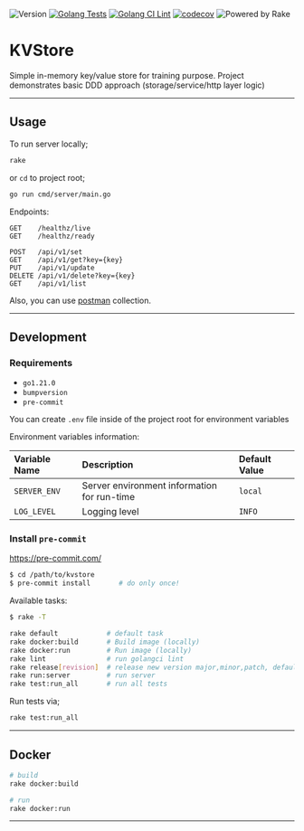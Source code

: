 ![Version](https://img.shields.io/badge/version-0.0.0-orange.svg)
[![Golang Tests](https://github.com/vbyazilim/kvstore/actions/workflows/go-test.yml/badge.svg)](https://github.com/vbyazilim/kvstore/actions/workflows/go-test.yml)
[![Golang CI Lint](https://github.com/vbyazilim/kvstore/actions/workflows/go-lint.yml/badge.svg)](https://github.com/vbyazilim/kvstore/actions/workflows/go-lint.yml)
[![codecov](https://codecov.io/gh/vbyazilim/kvstore/graph/badge.svg?token=514LHYMOA4)](https://codecov.io/gh/vbyazilim/kvstore)
![Powered by Rake](https://img.shields.io/badge/powered_by-rake-blue?logo=ruby)

# KVStore

Simple in-memory key/value store for training purpose. Project demonstrates
basic DDD approach (storage/service/http layer logic)

---

## Usage

To run server locally;

```bash
rake
```

or `cd` to project root;

```bash
go run cmd/server/main.go
```

Endpoints:

```http
GET    /healthz/live
GET    /healthz/ready

POST   /api/v1/set
GET    /api/v1/get?key={key}
PUT    /api/v1/update
DELETE /api/v1/delete?key={key}
GET    /api/v1/list
```

Also, you can use [postman](postman/KVStore.postman_collection.json) collection.

---

## Development

### Requirements

- `go1.21.0`
- `bumpversion`
- `pre-commit`

You can create `.env` file inside of the project root for environment variables

Environment variables information:

| Variable Name | Description | Default Value |
|:--------------|:------------|:------------|
| `SERVER_ENV` | Server environment information for run-time | `local` |
| `LOG_LEVEL` | Logging level | `INFO` |

### Install `pre-commit`

https://pre-commit.com/

```bash
$ cd /path/to/kvstore
$ pre-commit install       # do only once!
```

Available tasks:

```bash
$ rake -T

rake default            # default task
rake docker:build       # Build image (locally)
rake docker:run         # Run image (locally)
rake lint               # run golangci lint
rake release[revision]  # release new version major,minor,patch, default: patch
rake run:server         # run server
rake test:run_all       # run all tests
```

Run tests via;

```bash
rake test:run_all
```

---

## Docker

```bash
# build
rake docker:build

# run
rake docker:run
```

---

